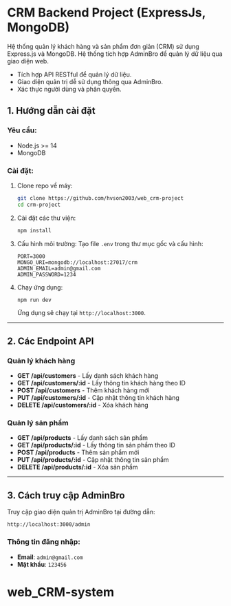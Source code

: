 
# CRM Backend Project (ExpressJs, MongoDB)

Hệ thống quản lý khách hàng và sản phẩm đơn giản (CRM) sử dụng Express.js và MongoDB. Hệ thống tích hợp AdminBro để quản lý dữ liệu qua giao diện web.
- Tích hợp API RESTful để quản lý dữ liệu.
- Giao diện quản trị dễ sử dụng thông qua AdminBro.
- Xác thực người dùng và phân quyền.

## 1. Hướng dẫn cài đặt

### Yêu cầu:
- Node.js >= 14
- MongoDB

### Cài đặt:
1. Clone repo về máy:
   ```bash
   git clone https://github.com/hvson2003/web_crm-project
   cd crm-project
   ```

2. Cài đặt các thư viện:
   ```bash
   npm install
   ```

3. Cấu hình môi trường:
   Tạo file `.env` trong thư mục gốc và cấu hình:
   ```
   PORT=3000
   MONGO_URI=mongodb://localhost:27017/crm
   ADMIN_EMAIL=admin@gmail.com
   ADMIN_PASSWORD=1234
   ```

4. Chạy ứng dụng:
   ```bash
   npm run dev
   ```
   Ứng dụng sẽ chạy tại `http://localhost:3000`.

---

## 2. Các Endpoint API

### Quản lý khách hàng
- **GET /api/customers** - Lấy danh sách khách hàng
- **GET /api/customers/:id** - Lấy thông tin khách hàng theo ID
- **POST /api/customers** - Thêm khách hàng mới
- **PUT /api/customers/:id** - Cập nhật thông tin khách hàng
- **DELETE /api/customers/:id** - Xóa khách hàng

### Quản lý sản phẩm
- **GET /api/products** - Lấy danh sách sản phẩm
- **GET /api/products/:id** - Lấy thông tin sản phẩm theo ID
- **POST /api/products** - Thêm sản phẩm mới
- **PUT /api/products/:id** - Cập nhật thông tin sản phẩm
- **DELETE /api/products/:id** - Xóa sản phẩm

---

## 3. Cách truy cập AdminBro

Truy cập giao diện quản trị AdminBro tại đường dẫn:
```
http://localhost:3000/admin
```

### Thông tin đăng nhập:
- **Email**: `admin@gmail.com`
- **Mật khẩu**: `123456`

# web_CRM-system

